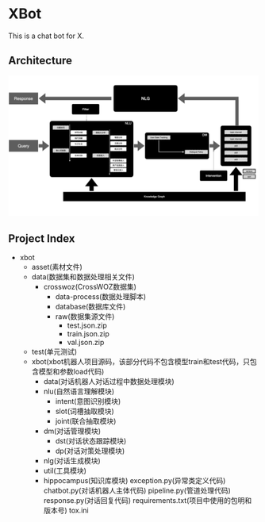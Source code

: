 # XBot
This is a chat bot for X.

## Architecture
![architecture](asset/xbot-architecture.png)

## Project Index
* xbot
    * asset(素材文件)
    * data(数据集和数据处理相关文件)
        * crosswoz(CrossWOZ数据集)
            * data-process(数据处理脚本)
            * database(数据库文件)
            * raw(数据集源文件)
                * test.json.zip
                * train.json.zip
                * val.json.zip
    * test(单元测试)
    * xbot(xbot机器人项目源码，该部分代码不包含模型train和test代码，只包含模型和参数load代码)
        * data(对话机器人对话过程中数据处理模块)
        * nlu(自然语言理解模块)
            * intent(意图识别模块)
            * slot(词槽抽取模块)
            * joint(联合抽取模块)
        * dm(对话管理模块)
            * dst(对话状态跟踪模块)
            * dp(对话对策处理模块)
        * nlg(对话生成模块)
        * util(工具模块)
        * hippocampus(知识库模块)
        exception.py(异常类定义代码)
        chatbot.py(对话机器人主体代码)
        pipeline.py(管道处理代码)
        response.py(对话回复代码)
    requirements.txt(项目中使用的包明和版本号)
    tox.ini
